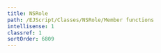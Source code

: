 ```yaml
---
title: NSRole
path: /EJScript/Classes/NSRole/Member functions
intellisense: 1
classref: 1
sortOrder: 6809
---
```





